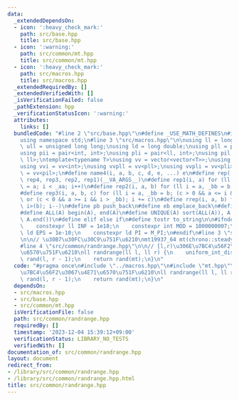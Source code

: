 ```yaml
---
data:
  _extendedDependsOn:
  - icon: ':heavy_check_mark:'
    path: src/base.hpp
    title: src/base.hpp
  - icon: ':warning:'
    path: src/common/mt.hpp
    title: src/common/mt.hpp
  - icon: ':heavy_check_mark:'
    path: src/macros.hpp
    title: src/macros.hpp
  _extendedRequiredBy: []
  _extendedVerifiedWith: []
  _isVerificationFailed: false
  _pathExtension: hpp
  _verificationStatusIcon: ':warning:'
  attributes:
    links: []
  bundledCode: "#line 2 \"src/base.hpp\"\n#define _USE_MATH_DEFINES\n#include <bits/stdc++.h>\n\
    using namespace std;\n#line 3 \"src/macros.hpp\"\n\nusing ll = long long;\nusing\
    \ ull = unsigned long long;\nusing ld = long double;\nusing pll = pair<ll, ll>;\n\
    using pii = pair<int, int>;\nusing pli = pair<ll, int>;\nusing pil = pair<int,\
    \ ll>;\ntemplate<typename T>\nusing vv = vector<vector<T>>;\nusing vvl = vv<ll>;\n\
    using vvi = vv<int>;\nusing vvpll = vv<pll>;\nusing vvpli = vv<pli>;\nusing vvpil\
    \ = vv<pil>;\n#define name4(i, a, b, c, d, e, ...) e\n#define rep(...) name4(__VA_ARGS__,\
    \ rep4, rep3, rep2, rep1)(__VA_ARGS__)\n#define rep1(i, a) for (ll i = 0, _aa\
    \ = a; i < _aa; i++)\n#define rep2(i, a, b) for (ll i = a, _bb = b; i < _bb; i++)\n\
    #define rep3(i, a, b, c) for (ll i = a, _bb = b; (c > 0 && a <= i && i < _bb)\
    \ or (c < 0 && a >= i && i > _bb); i += c)\n#define rrep(i, a, b) for (ll i=(a);\
    \ i>(b); i--)\n#define pb push_back\n#define eb emplace_back\n#define mkp make_pair\n\
    #define ALL(A) begin(A), end(A)\n#define UNIQUE(A) sort(ALL(A)), A.erase(unique(ALL(A)),\
    \ A.end())\n#define elif else if\n#define tostr to_string\n\n#ifndef CONSTANTS\n\
    \    constexpr ll INF = 1e18;\n    constexpr int MOD = 1000000007;\n    constexpr\
    \ ld EPS = 1e-10;\n    constexpr ld PI = M_PI;\n#endif\n#line 3 \"src/common/mt.hpp\"\
    \n\n// \u30B7\u30FC\u30C9\u751F\u6210\nmt19937_64 mt(chrono::steady_clock::now().time_since_epoch().count());\n\
    #line 4 \"src/common/randrange.hpp\"\n\n// [l,r)\u306E\u7BC4\u56F2\u3067\u4E71\
    \u6570\u751F\u6210\nll randrange(ll l, ll r) {\n    uniform_int_distribution<ll>\
    \ rand(l, r - 1);\n    return rand(mt);\n}\n"
  code: "#pragma once\n#include \"../macros.hpp\"\n#include \"mt.hpp\"\n\n// [l,r)\u306E\
    \u7BC4\u56F2\u3067\u4E71\u6570\u751F\u6210\nll randrange(ll l, ll r) {\n    uniform_int_distribution<ll>\
    \ rand(l, r - 1);\n    return rand(mt);\n}\n"
  dependsOn:
  - src/macros.hpp
  - src/base.hpp
  - src/common/mt.hpp
  isVerificationFile: false
  path: src/common/randrange.hpp
  requiredBy: []
  timestamp: '2023-12-04 15:39:12+09:00'
  verificationStatus: LIBRARY_NO_TESTS
  verifiedWith: []
documentation_of: src/common/randrange.hpp
layout: document
redirect_from:
- /library/src/common/randrange.hpp
- /library/src/common/randrange.hpp.html
title: src/common/randrange.hpp
---
```

